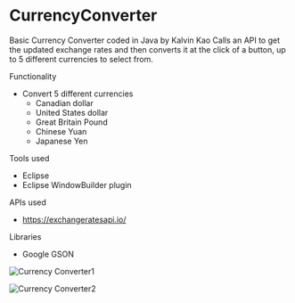 # CurrencyConverter
Basic Currency Converter coded in Java by Kalvin Kao
Calls an API to get the updated exchange rates and then converts it at the click of a button, up to 5 different currencies to select from.

Functionality
- Convert 5 different currencies
  - Canadian dollar
  - United States dollar
  - Great Britain Pound
  - Chinese Yuan
  - Japanese Yen

Tools used
- Eclipse
- Eclipse WindowBuilder plugin

APIs used
- https://exchangeratesapi.io/

Libraries
- Google GSON

![Currency Converter1](https://i.imgur.com/pNYAoWR.png)


![Currency Converter2](https://i.imgur.com/je6zxVb.png)

